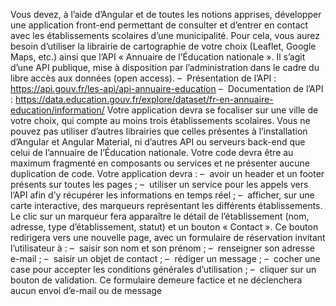 Vous devez, à l’aide d’Angular et de toutes les notions apprises, développer une application front-end permettant de
consulter et d’entrer en contact avec les établissements scolaires d’une municipalité.
Pour cela, vous aurez besoin d’utiliser la librairie de cartographie de votre choix (Leaflet, Google Maps, etc.) ainsi que l’API
« Annuaire de l’Éducation nationale ».
Il s’agit d’une API publique, mise à disposition par l’administration dans le cadre du libre accès aux données (open access).
–  Présentation de l’API : https://api.gouv.fr/les-api/api-annuaire-education
–  Documentation de l’API : https://data.education.gouv.fr/explore/dataset/fr-en-annuaire-education/information/
Votre application devra se focaliser sur une ville de votre choix, qui compte au moins trois établissements scolaires. Vous
ne pouvez pas utiliser d’autres librairies que celles présentes à l’installation d’Angular et Angular Material, ni d’autres API
ou serveurs back-end que celui de l’annuaire de l’Éducation nationale.
Votre code devra être au maximum fragmenté en composants ou services et ne présenter aucune duplication de code.
Votre application devra :
–  avoir un header et un footer présents sur toutes les pages ;
–  utiliser un service pour les appels vers l’API afin d’y récupérer les informations en temps réel ;
–  afficher, sur une carte interactive, des marqueurs représentant les différents établissements.
Le clic sur un marqueur fera apparaître le détail de l’établissement (nom, adresse, type d’établissement, statut) et un
bouton « Contact ».
Ce bouton redirigera vers une nouvelle page, avec un formulaire de réservation invitant l’utilisateur à :
–  saisir son nom et son prénom ;
–  renseigner son adresse e-mail ;
–  saisir un objet de contact ;
–  rédiger un message ;
–  cocher une case pour accepter les conditions générales d’utilisation ;
–  cliquer sur un bouton de validation.
Ce formulaire demeure factice et ne déclenchera aucun envoi d’e-mail ou de message
